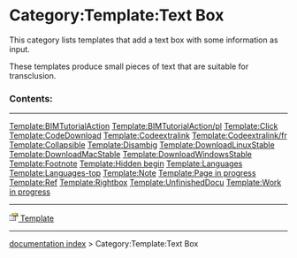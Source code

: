 # Category:Template:Text Box
This category lists templates that add a text box with some information as input.

These templates produce small pieces of text that are suitable for transclusion.

### Contents:

  --------------------------------------------------------------------- ----------------------------------------------------------------------------- -------------------------------------------------------------------------
  [Template:BIMTutorialAction](Template_BIMTutorialAction.md)   [Template:BIMTutorialAction/pl](Template:BIMTutorialAction/pl.md)     [Template:Click](Template_Click.md)
  [Template:CodeDownload](Template_CodeDownload.md)             [Template:Codeextralink](Template_Codeextralink.md)                   [Template:Codeextralink/fr](Template:Codeextralink/fr.md)
  [Template:Collapsible](Template_Collapsible.md)               [Template:Disambig](Template_Disambig.md)                             [Template:DownloadLinuxStable](Template_DownloadLinuxStable.md)
  [Template:DownloadMacStable](Template_DownloadMacStable.md)   [Template:DownloadWindowsStable](Template_DownloadWindowsStable.md)   [Template:Footnote](Template_Footnote.md)
  [Template:Hidden begin](Template_Hidden_begin.md)             [Template:Languages](Template_Languages.md)                           [Template:Languages-top](Template:Languages-top.md)
  [Template:Note](Template_Note.md)                             [Template:Page in progress](Template_Page_in_progress.md)             [Template:Ref](Template_Ref.md)
  [Template:Rightbox](Template_Rightbox.md)                     [Template:UnfinishedDocu](Template_UnfinishedDocu.md)                 [Template:Work in progress](Template_Work_in_progress.md)
                                                                                                                                                      
  --------------------------------------------------------------------- ----------------------------------------------------------------------------- -------------------------------------------------------------------------

[<img src="images/Property.png" style="width:16px"> Template](Category_Template.md)

---
[documentation index](../README.md) > Category:Template:Text Box
